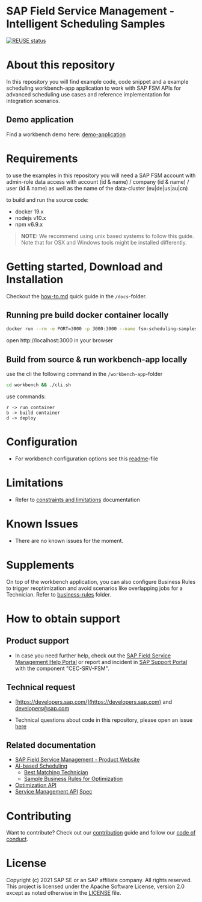 # SAP Field Service Management - Intelligent Scheduling Samples

[![REUSE status](https://api.reuse.software/badge/github.com/SAP-samples/fsm-scheduling-samples)](https://api.reuse.software/info/github.com/SAP-samples/fsm-scheduling-samples)

# About this repository

In this repository you will find example code, code snippet and a example scheduling workbench-app application to work with SAP FSM APIs for advanced scheduling use cases and reference implementation for integration scenarios.

## Demo application 

Find a workbench demo here: [demo-application](https://fsm-scheduling-samples.cfapps.eu10.hana.ondemand.com)

# Requirements

to use the examples in this repository you will need a SAP FSM account with admin-role data access with account (id & name) / company (id & name)  / user (id & name) as well as the name of the data-cluster (eu|de|us|au|cn)

to build and run the source code:
- docker 19.x
- nodejs v10.x
- npm v6.9.x

>**NOTE:** We recommend using unix based systems to follow this guide. Note that for OSX and Windows tools might be installed differently.


# Getting started, Download and Installation

Checkout the [how-to.md](./docs/how-to.md) quick guide in the `/docs`-folder.

## Running pre build docker container locally
```bash
docker run --rm -e PORT=3000 -p 3000:3000 --name fsm-scheduling-samples gausim/fsm-scheduling-samples:latest
```
open http://localhost:3000 in your browser

## Build from source & run workbench-app locally
use the cli the following command in the `/workbench-app`-folder
```bash
cd workbench && ./cli.sh 
```
use commands:
```
r -> run container
b -> build container
d -> deploy
```

# Configuration
- For workbench configuration options see this [readme](./workbench/README.md)-file

# Limitations
- Refer to [constraints and limitations](https://help.sap.com/viewer/fsm_ai/Cloud/en-US/constraints-limitations.html) documentation

# Known Issues
- There are no known issues for the moment.

# Supplements
On top of the workbench application, you can also configure Business Rules to trigger reoptimization and avoid scenarios like overlapping jobs for a Technician. Refer to [business-rules](/business-rules) folder.

# How to obtain support

## Product support
- In case you need further help, check out the [SAP Field Service Management Help Portal](https://help.sap.com/viewer/product/SAP_FIELD_SERVICE_MANAGEMENT/Cloud/en-US) or report and incident in [SAP Support Portal](https://support.sap.com) with the component "CEC-SRV-FSM".

## Technical request 
- [https://developers.sap.com/](https://developers.sap.com) and developers@sap.com

- Technical questions about code in this repository, please open an issue [here](https://github.com/SAP-samples/fsm-scheduling-samples/issues/new)

## Related documentation 

- [SAP Field Service Management - Product Website](https://www.sap.com/germany/products/field-service-management.html)
- [AI-based Scheduling](https://help.sap.com/viewer/fsm_ai/Cloud/en-US/ai-based-scheduling-overview.html) 
  - [Best Matching Technician](https://help.sap.com/viewer/fsm_ai/Cloud/en-US/best-matching-technician-two-versions.html)
  - [Sample Business Rules for Optimization](https://help.sap.com/viewer/fsm_ai/Cloud/en-US/optimization-business-rules.html)
- [Optimization API](https://eu.coresystems.net/optimization/api/v1/swagger-ui/#/)
- [Service Management API](https://help.sap.com/viewer/fsm_service_api/Cloud/en-US/service-api-overview.html) [Spec](https://app.swaggerhub.com/apis/coresystemsFSM/ServiceManagementAPI) 


# Contributing

Want to contribute? Check out our [contribution](./CONTRIBUTING.md) guide and follow our [code of conduct](./CODE_OF_CONDUCT).

# License
Copyright (c) 2021 SAP SE or an SAP affiliate company. All rights reserved. This project is licensed under the Apache Software License, version 2.0 except as noted otherwise in the [LICENSE](./LICENSE) file.
